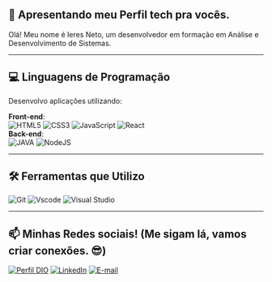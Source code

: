 ##  🍕 Apresentando meu Perfil tech pra vocês.

Olá! Meu nome é Ieres Neto, um desenvolvedor em formação em Análise e Desenvolvimento de Sistemas.

---
## 💻  Linguagens de Programação
Desenvolvo aplicações utilizando:
</br>

**Front-end**:
</br>
![HTML5](https://img.shields.io/badge/HTML5-E34F26?style=for-the-badge&logo=html5&logoColor=white)
![CSS3](https://img.shields.io/badge/CSS3-1572B6?style=for-the-badge&logo=css3&logoColor=white)
![JavaScript](https://img.shields.io/badge/JavaScript-F7DF1E?style=for-the-badge&logo=javascript&logoColor=black)
![React](https://img.shields.io/badge/react-%2320232a.svg?style=for-the-badge&logo=react&logoColor=%2361DAFB)
</br>
**Back-end**:
</br>
![JAVA](https://img.shields.io/badge/JAVA-FFA500?style=for-the-badge&logo=node.js&logoColor=white)
![NodeJS](https://img.shields.io/badge/node.js-6DA55F?style=for-the-badge&logo=node.js&logoColor=white)


---
## 🛠️  Ferramentas que Utilizo
![Git](https://img.shields.io/badge/GIT-E44C30?style=for-the-badge&logo=git&logoColor=white)
![Vscode](https://img.shields.io/badge/Vscode-00008B?style=for-the-badge&logo=visual-studio-code&logoColor=white)
![Visual Studio](https://img.shields.io/badge/Visual%20Studio-ADD8E6.svg?style=for-the-badge&logo=visual-studio&logoColor=white)

---

## 📫  **Minhas Redes sociais!** (Me sigam lá, vamos criar conexões. 😎)
[![Perfil DIO](https://img.shields.io/badge/-Meu%20Perfil%20na%20DIO-A020F0?style=for-the-badge&logo=gitbook&logoColor=white)](https://web.dio.me/users/netoieres58)
[![LinkedIn](https://img.shields.io/badge/linkedin-%230077B5.svg?style=for-the-badge&logo=linkedin&logoColor=white)](https://www.linkedin.com/in/ieres-b-neto-02294a18a)
[![E-mail](https://img.shields.io/badge/-Email-FFFFFF?style=for-the-badge&logo=microsoft-outlook&logoColor=white)](ieresneto@gmail.com)


